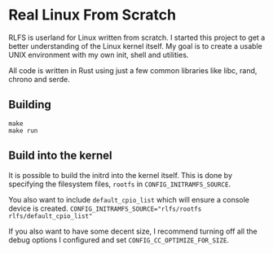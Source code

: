 # Real Linux From Scratch
RLFS is userland for Linux written from scratch.
I started this project to get a better understanding of the Linux kernel itself.
My goal is to create a usable UNIX environment with my own init, shell and utilities.

All code is written in Rust using just a few common libraries like libc, rand, chrono and serde.

## Building
```SHELL
make
make run
```

## Build into the kernel
It is possible to build the initrd into the kernel itself.
This is done by specifying the filesystem files, `rootfs` in `CONFIG_INITRAMFS_SOURCE`.

You also want to include `default_cpio_list` which will ensure a console device is created.
`CONFIG_INITRAMFS_SOURCE="rlfs/rootfs rlfs/default_cpio_list"`

If you also want to have some decent size, I recommend turning off all the debug options I configured and set `CONFIG_CC_OPTIMIZE_FOR_SIZE`.
